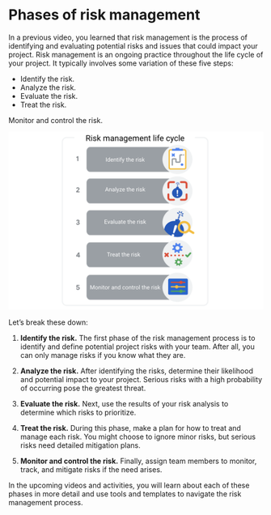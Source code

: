 # Phases of risk management
In a previous video, you learned that risk management is the process of identifying and evaluating potential risks and issues that could impact your project. Risk management is an ongoing practice throughout the life cycle of your project. It typically involves some variation of these five steps:

* Identify the risk.
* Analyze the risk.
* Evaluate the risk.
* Treat the risk. 

Monitor and control the risk.

![risks](./images/c3-w4-r1.png)

Let’s break these down:

1. __Identify the risk.__ The first phase of the risk management process is to identify and define potential project risks with your team. After all, you can only manage risks if you know what they are. 

2. __Analyze the risk.__ After identifying the risks, determine their likelihood and potential impact to your project. Serious risks with a high probability of occurring pose the greatest threat.

3. __Evaluate the risk.__ Next, use the results of your risk analysis to determine which risks to prioritize.

4. __Treat the risk.__ During this phase, make a plan for how to treat and manage each risk. You might choose to ignore minor risks, but serious risks need detailed mitigation plans.

5. __Monitor and control the risk.__ Finally, assign team members to monitor, track, and mitigate risks if the need arises.

In the upcoming videos and activities, you will learn about each of these phases in more detail and use tools and templates to navigate the risk management process. 
